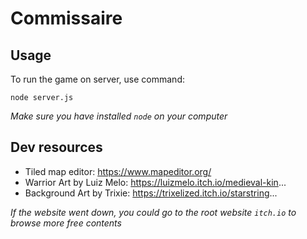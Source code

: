 # Commissaire

## Usage

To run the game on server, use command:
```shell
node server.js
```
*Make sure you have installed `node` on your computer*

## Dev resources

- Tiled map editor: https://www.mapeditor.org/
- Warrior Art by Luiz Melo: https://luizmelo.itch.io/medieval-kin...
- Background Art by Trixie: https://trixelized.itch.io/starstring...

*If the website went down, you could go to the root website `itch.io` to browse more free contents*
